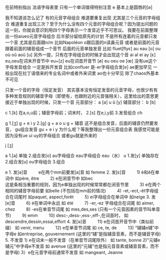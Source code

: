 在前特别指出 法语字母表里 只有一个单词值得特别注意 e 基本上是圆唇的[ə]


我不知道该怎么记了 有的元音字母组合 难道要重复出现 尤其是三个元音的字母组合 难道重复出现三次？至于为什么没有四个元音的字母组合呢？因为提出问题的这一刻，你就会意识到用四个字母表示一个发音近乎不可思议。
我要在前面整理出一份aiueo元音字母组合 后半部分留给原先的计划
不是所有连着的元音都只发一个音 尤其是后面跟n/m 比如Napoléon o跟后面的n读鼻元音 或者是前面的元音跟着前面的辅音组成一个音节 后面的元音单独发音 比如 fluet[flyε]
au eau [o]
ou où oû aoû [u] 另外一提，只有在字母组合的时候才会出现这个音
ai aî ei ay [ɛ]
eu,oeu在词末开音节中 eu+[z] eu在词首开音节 [ø]
eu oeu oe [œ]
没有ue这个字母发音组合 一定是拆开发音 比如confluer 是-er字母组合发[e]
ae更加罕见 一般出现在拉丁语借来的专业名词中或者外来词里
ao也十分罕见 除了chaos外基本不可见

只发一个音的字母（恒定发音）
其实基本没有恒定发音的元音字母，也很少有有多种发音规则的辅音字母（即使有，也跟附近的元音强相关），这里给出的意思更接近于单独出现的时候，只发一个音
元音部分：
a [a]
u û [y]
辅音部分：
b [b]


c 
    1.[k]
        在a,o,u前；辅音字母前；词末时，
    2.[s]
        在e,i,y前
    3.发音组合 ch

g   1.[ʒ]
        g + e i y
    2.[g]
        g + a o u
        g + 辅音 
            这不是组合发音，后面的辅音仍然要发音，
        gu组合发音 gu + e i y      为什么呢？等我整理出一份元音组合表 我感觉可能是因为没有ue ui uy的字母组合 或者gu就是外来的

j   [ʒ]





a   1.[a]
        单独
    2.组合发[o]
        au字母组合
        eau字母组合 eau（水）
u 
    1.发[y]
        单独存在
    2.组合发[u]
        ou字母组合
    3.组合

e
    1. 发[a]音
　　    e在两个mm前要发[a]音 如 femme
    2. 发[ε]音
   　　 1) è和ê在单词中  如père, être
   　　 2) e在闭音节中 如bec  
            这是条相当重要的规则，因为e单独出现的时候常常都在闭音节里 
   　　 3) e在两个相同的辅音字母前要  如belle (不包括在mm前的情况)
   　　 4) -et,-ect,-êt字母组合在词尾时  如paquet, aspect,forêt
   　　 5) ei字母组合在单词中  如neige
    3. 发[e]音
   　　 6) é在单词中永远  如 été
   　　 7) -er,-ez 字母组合在词尾  如 aimer, chez
   　　 8) -es在单音节词尾  如 mes,des,ses (只有一个元音因素的音节叫单音节)
   　　 9)  emm
   　　 10) desc-,dess-,ess-,eff-,在词首时，  如descendre,dessin,essai,effort
    4. 发[ә]音
   　　 11) e在词首开音节中（类似前缀）  如 venir, menu
   　　 12) e在单音节词尾  如 ce, te, de
   　　 13) “辅辅e辅”中字母e  如entreprise, gouvernement (这里的“辅”是指辅音音素，而不是辅音字母)
    5.  不发音
        1)  e在词末一般不发音（在单音节词尾除外） 如 tante, bonne
        2)“元辅e辅元”中字母e不发音 如 avenue (这里的“元辅”也是指元音音素或辅音音素，而不是字母)
        3）e在元音字母前通常不发音 如 mangeant, Jeanne

 